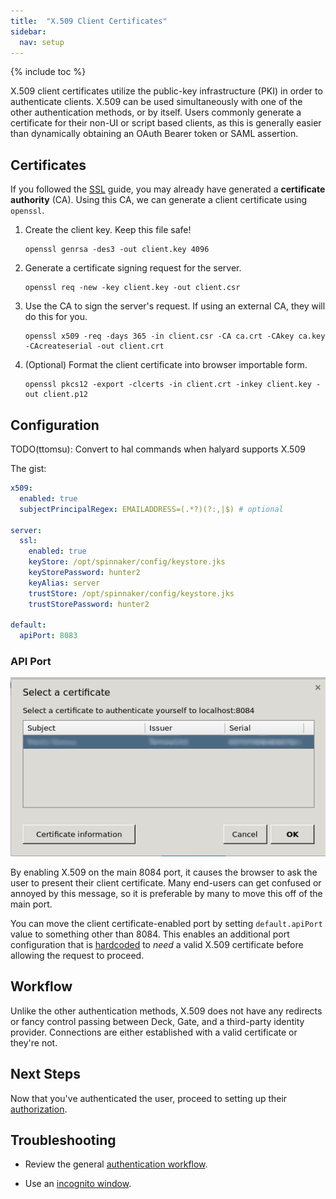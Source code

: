 ```yaml
---
title:  "X.509 Client Certificates"
sidebar:
  nav: setup
---
```


{% include toc %}

X.509 client certificates utilize the public-key infrastructure (PKI) in order to authenticate 
clients. X.509 can be used simultaneously with one of the other authentication methods, or by 
itself. Users commonly generate a certificate for their non-UI or script based clients, as this 
is generally easier than dynamically obtaining an OAuth Bearer token or SAML assertion.

## Certificates

If you followed the [SSL](../ssl/) guide, you may already have generated a **certificate 
authority**
(CA). Using this CA, we can generate a client certificate using `openssl`.

1. Create the client key. Keep this file safe!
    ```
    openssl genrsa -des3 -out client.key 4096
    ```

1. Generate a certificate signing request for the server.
    ```
    openssl req -new -key client.key -out client.csr
    ```

1. Use the CA to sign the server's request. If using an external CA, they will do this for you.
    ```
    openssl x509 -req -days 365 -in client.csr -CA ca.crt -CAkey ca.key -CAcreateserial -out client.crt
    ```

1. (Optional) Format the client certificate into browser importable form.
    ```
    openssl pkcs12 -export -clcerts -in client.crt -inkey client.key -out client.p12
    ```
    
## Configuration

TODO(ttomsu): Convert to hal commands when halyard supports X.509

The gist:

```yaml
x509:
  enabled: true
  subjectPrincipalRegex: EMAILADDRESS=(.*?)(?:,|$) # optional
  
server:
  ssl:
    enabled: true
    keyStore: /opt/spinnaker/config/keystore.jks
    keyStorePassword: hunter2
    keyAlias: server
    trustStore: /opt/spinnaker/config/keystore.jks
    trustStorePassword: hunter2
    
default:
  apiPort: 8083
```

### API Port

![browser's client certificate request](cert-auth.png)

By enabling X.509 on the main 8084 port, it causes the browser to ask the user to present their 
client certificate. Many end-users can get confused or annoyed by this message, so it is 
preferable by many to move this off of the main port. 

You can move the client certificate-enabled port by setting `default.apiPort` value to something 
other than 8084. This enables an additional port configuration that is 
[hardcoded](https://github.com/spinnaker/kork/blob/master/kork-web/src/main/groovy/com/netflix/spinnaker/config/TomcatConfiguration.groovy) 
to _need_ a valid X.509 certificate before allowing the request to proceed. 

## Workflow

Unlike the other authentication methods, X.509 does not have any redirects or fancy control 
passing between Deck, Gate, and a third-party identity provider. Connections are either 
established with a valid certificate or they're not.

## Next Steps

Now that you've authenticated the user, proceed to setting up their [authorization](/setup/security/authorization/).

## Troubleshooting

* Review the general [authentication workflow](/setup/security/authentication#workflow).

* Use an [incognito window](/setup/security/authentication#incognito-mode).

